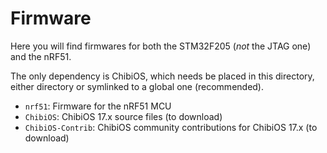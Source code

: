 # Firmware

Here you will find firmwares for both the STM32F205 (*not* the JTAG one) and the
nRF51.

The only dependency is ChibiOS, which needs be placed in this directory, either
directory or symlinked to a global one (recommended).

- `nrf51`: Firmware for the nRF51 MCU
- `ChibiOS`: ChibiOS 17.x source files (to download)
- `ChibiOS-Contrib`: ChibiOS community contributions for ChibiOS 17.x
  (to download)

